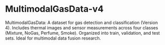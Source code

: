 # MultimodalGasData-v4
MultimodalGasData: A dataset for gas detection and classification (Version 4). Includes thermal images and sensor measurements across four classes (Mixture, NoGas, Perfume, Smoke). Organized into train, validation, and test sets. Ideal for multimodal data fusion research.
